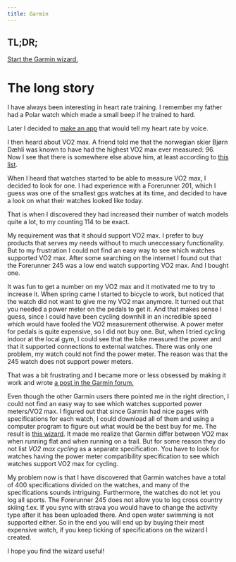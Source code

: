 ```yaml
---
title: Garmin
---
```

## TL;DR;

[Start the Garmin wizard.](garminwizard.md)

# The long story

I have always been interesting in heart rate training. I remember my father had a Polar watch which made a small beep if he trained to hard.

Later I decided to <a href="https://apps.apple.com/us/app/corrate/id1014082292" target="_blank">make an app</a> that would tell my heart rate by voice.

I then heard about VO2 max. A friend told me that the norwegian skier Bjørn Dæhli was known to have had the highest VO2 max ever measured: 96. Now I see that there is somewhere else above him, at least according to <a href="https://www.topendsports.com/testing/records/vo2max.htm" target="_blank">this list</a>.

When I heard that watches started to be able to measure VO2 max, I decided to look for one. I had experience with a Forerunner 201, which I guess was one of the smallest gps watches at its time, and decided to have a look on what their watches looked like today.

That is when I discovered they had increased their number of watch models quite a lot, to my counting 114 to be exact.

My requirement was that it should support VO2 max. I prefer to buy products that serves my needs without to much uneccessary functionality. But to my frustration I could not find an easy way to see which watches supported VO2 max. After some searching on the internet I found out that the Forerunner 245 was a low end watch supporting VO2 max. And I bought one.

It was fun to get a number on my VO2 max and it motivated me to try to increase it. When spring came I started to bicycle to work, but noticed that the watch did not want to give me my VO2 max anymore. It turned out that you needed a power meter on the pedals to get it. And that makes sense I guess, since I could have been cycling downhill in an incredible speed which would have fooled the VO2 measurement otherwise. A power meter for pedals is quite expensive, so I did not buy one. But, when I tried cycling indoor at the local gym, I could see that the bike measured the power and that it supported connections to external watches. There was only one problem, my watch could not find the power meter. The reason was that the 245 watch does not support power meters.

That was a bit frustrating and I became more or less obsessed by making it work and wrote <a href="https://forums.garmin.com/apps-software/mobile-apps-web/f/garmin-connect-web/360004/navigating-garmin-s-watch-selection-maze-a-frustrated-consumer-s-journey" target="_blank">a post in the Garmin forum.</a>

Even though the other Garmin users there pointed me in the right direction, I could not find an easy way to see which watches supported power meters/VO2 max. I figured out that since Garmin had nice pages with specifications for each watch, I could download all of them and using a computer program to figure out what would be the best buy for me. The result is <a href="https://www.erlendthune.com/garmin" target="_blank">this wizard</a>. It made me realize that Garmin differ between VO2 max when running flat and when running on a trail. But for some reason they do not list <i>VO2 max cycling</i> as a separate specification. You have to look for watches having the power meter compatibility specification to see which watches support VO2 max for cycling.

My problem now is that I have discovered that Garmin watches have a total of 400 specifications divided on the watches, and many of the specifications sounds intriguing. Furthermore, the watches do not let you log all sports. The Forerunner 245 does not allow you to log cross country skiing f.ex. If you sync with strava you would have to change the activity type after it has been uploaded there. And open water swimming is not supported either. So in the end you will end up by buying their most expensive watch, if you keep ticking of specifications on the wizard I created.

I hope you find the wizard useful!
